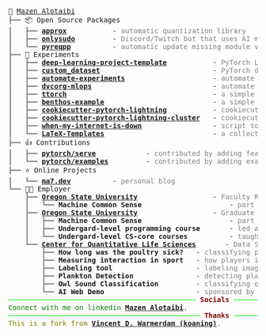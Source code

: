 <pre style="font-family:Menlo,'DejaVu Sans Mono',consolas,'Courier New',monospace">🙂 <a href="https://ma7.dev">Mazen Alotaibi</a>
<span style="color: #808080; text-decoration-color: #808080">┣━━ </span>📦 Open Source Packages
<span style="color: #808080; text-decoration-color: #808080">┃   ┣━━ </span><span style="font-weight: bold"><a href="https://github.com/approx-ml/approx">approx</a></span>           - <span style="color: #808080; text-decoration-color: #808080">automatic quantization library</span>
<span style="color: #808080; text-decoration-color: #808080">┃   ┣━━ </span><span style="font-weight: bold"><a href="https://github.com/ma7dev/onlysudo">onlysudo</a></span>         - <span style="color: #808080; text-decoration-color: #808080">Discord/Twitch bot that uses AI models</span>
<span style="color: #808080; text-decoration-color: #808080">┃   ┗━━ </span><span style="font-weight: bold"><a href="https://github.com/ma7dev/pyreqpp">pyreqpp</a></span>          - <span style="color: #808080; text-decoration-color: #808080">automatic update missing module versions in requirements.txt to latest.</span>
<span style="color: #808080; text-decoration-color: #808080">┣━━ </span>🔬 Experiments
<span style="color: #808080; text-decoration-color: #808080">┃   ┣━━ </span><span style="font-weight: bold"><a href="https://github.com/ma7dev/deep-learning-project-template">deep-learning-project-template</a></span>           - <span style="color: #808080; text-decoration-color: #808080">PyTorch Lightning, Pydantic, and more!</span>
<span style="color: #808080; text-decoration-color: #808080">┃   ┣━━ </span><span style="font-weight: bold"><a href="https://github.com/ma7dev/custom_dataset">custom_dataset</a></span>                           - <span style="color: #808080; text-decoration-color: #808080">PyTorch dataset example for custom dataset</span>
<span style="color: #808080; text-decoration-color: #808080">┃   ┣━━ </span><span style="font-weight: bold"><a href="https://github.com/ma7dev/automate-experiments">automate-experiments</a></span>                     - <span style="color: #808080; text-decoration-color: #808080">automate experiments using GitHub Actions</span>
<span style="color: #808080; text-decoration-color: #808080">┃   ┣━━ </span><span style="font-weight: bold"><a href="https://github.com/ma7dev/dvcorg-mlops">dvcorg-mlops</a></span>                             - <span style="color: #808080; text-decoration-color: #808080">automate experiments using DVC</span>
<span style="color: #808080; text-decoration-color: #808080">┃   ┣━━ </span><span style="font-weight: bold"><a href="https://github.com/ma7dev/ttorch">ttorch</a></span>                                   - <span style="color: #808080; text-decoration-color: #808080">a simple wrapper for PyTorch</span>
<span style="color: #808080; text-decoration-color: #808080">┃   ┣━━ </span><span style="font-weight: bold"><a href="https://github.com/ma7dev/benthos-example">benthos-example</a></span>                          - <span style="color: #808080; text-decoration-color: #808080">a simple example of using Benthos</span>
<span style="color: #808080; text-decoration-color: #808080">┃   ┣━━ </span><span style="font-weight: bold"><a href="https://github.com/ma7dev/cookiecutter-pytorch-lightning">cookiecutter-pytorch-lightning</a></span>           - <span style="color: #808080; text-decoration-color: #808080">cookiecutter PyTorch Lightning</span>
<span style="color: #808080; text-decoration-color: #808080">┃   ┣━━ </span><span style="font-weight: bold"><a href="https://github.com/ma7dev/cookiecutter-pytorch-lightning-cluster">cookiecutter-pytorch-lightning-cluster</a></span>   - <span style="color: #808080; text-decoration-color: #808080">cookiecutter PyTorch Lightning for cluster</span>
<span style="color: #808080; text-decoration-color: #808080">┃   ┣━━ </span><span style="font-weight: bold"><a href="https://github.com/ma7dev/when-my-internet-is-down">when-my-internet-is-down</a></span>                 - <span style="color: #808080; text-decoration-color: #808080">script to log when your interet is down</span>
<span style="color: #808080; text-decoration-color: #808080">┃   ┗━━ </span><span style="font-weight: bold"><a href="https://github.com/ma7dev/LaTeX-Templates">LaTeX-Templates</a></span>                          - <span style="color: #808080; text-decoration-color: #808080">a collection of LaTeX templates</span>
<span style="color: #808080; text-decoration-color: #808080">┣━━ </span>👍 Contributions
<span style="color: #808080; text-decoration-color: #808080">┃   ┣━━ </span><span style="font-weight: bold"><a href="https://github.com/pytorch/serve/pulls?q=ma7dev">pytorch/serve</a></span>            - <span style="color: #808080; text-decoration-color: #808080">contributed by adding features</span>
<span style="color: #808080; text-decoration-color: #808080">┃   ┗━━ </span><span style="font-weight: bold"><a href="https://github.com/pytorch/examples/pulls?q=ma7dev">pytorch/examples</a></span>         - <span style="color: #808080; text-decoration-color: #808080">contributed by adding examples</span>
<span style="color: #808080; text-decoration-color: #808080">┣━━ </span>⭐ Online Projects
<span style="color: #808080; text-decoration-color: #808080">┃   ┗━━ </span><span style="font-weight: bold"><a href="https://ma7.dev">ma7.dev</a></span>          - <span style="color: #808080; text-decoration-color: #808080">personal blog</span>
<span style="color: #808080; text-decoration-color: #808080">┗━━ </span>👨‍💻 Employer
<span style="color: #808080; text-decoration-color: #808080">    ┣━━ </span><span style="font-weight: bold"><a href="https://oregonstate.edu/">Oregon State University</a></span>                  - <span style="color: #808080; text-decoration-color: #808080">Faculty Research Assistant</span>
<span style="color: #808080; text-decoration-color: #808080">    ┃   ┗━━ </span><span style="font-weight: bold">Machine Common Sense</span>                     - <span style="color: #808080; text-decoration-color: #808080">part of the CV team and core-maintainer</span>
<span style="color: #808080; text-decoration-color: #808080">    ┣━━ </span><span style="font-weight: bold"><a href="https://oregonstate.edu/">Oregon State University</a></span>                  - <span style="color: #808080; text-decoration-color: #808080">Graduate Research/Teaching Assistant</span>
<span style="color: #808080; text-decoration-color: #808080">    ┃   ┣━━ </span><span style="font-weight: bold">Machine Common Sense</span>                     - <span style="color: #808080; text-decoration-color: #808080">part of the CV team and core-maintainer</span>
<span style="color: #808080; text-decoration-color: #808080">    ┃   ┣━━ </span><span style="font-weight: bold">Undergard-level programming course</span>       - <span style="color: #808080; text-decoration-color: #808080">led a team of 4 undergrad TAs</span>
<span style="color: #808080; text-decoration-color: #808080">    ┃   ┗━━ </span><span style="font-weight: bold">Undergard-level CS-core courses</span>          - <span style="color: #808080; text-decoration-color: #808080">taught 5 courses in the CS department</span>
<span style="color: #808080; text-decoration-color: #808080">    ┗━━ </span><span style="font-weight: bold"><a href="https://cqls.oregonstate.edu/">Center for Quantitative Life Sciences</a></span>       - <span style="color: #808080; text-decoration-color: #808080">Data Scientist and Undergrad Lead Researcher</span>
<span style="color: #808080; text-decoration-color: #808080">        ┣━━ </span><span style="font-weight: bold">How long was the poultry sick?</span>   - <span style="color: #808080; text-decoration-color: #808080">classifying poultry diseases from sound data</span>
<span style="color: #808080; text-decoration-color: #808080">        ┣━━ </span><span style="font-weight: bold">Measuring interaction in sport</span>   - <span style="color: #808080; text-decoration-color: #808080">how players interact with each others</span>
<span style="color: #808080; text-decoration-color: #808080">        ┣━━ </span><span style="font-weight: bold">Labeling tool</span>                    - <span style="color: #808080; text-decoration-color: #808080">labeling images for object detection tasks</span>
<span style="color: #808080; text-decoration-color: #808080">        ┣━━ </span><span style="font-weight: bold">Plankton Detection</span>               - <span style="color: #808080; text-decoration-color: #808080">detecting plankton from imagery data</span>
<span style="color: #808080; text-decoration-color: #808080">        ┣━━ </span><span style="font-weight: bold">Owl Sound Classification</span>         - <span style="color: #808080; text-decoration-color: #808080">classifying owl type from sound data</span>
<span style="color: #808080; text-decoration-color: #808080">        ┗━━ </span><span style="font-weight: bold">AI Web Demo</span>                      - <span style="color: #808080; text-decoration-color: #808080">sponsored by TechData, IBM, NVIDIA, and AMD</span>
<span style="color: #00ff00; text-decoration-color: #00ff00">───────────────────────────────────────────── </span><span style="color: #800000; text-decoration-color: #800000; font-weight: bold">Socials</span><span style="color: #00ff00; text-decoration-color: #00ff00"> ──────────────────────────────────────────────</span>
<span style="color: #008000; text-decoration-color: #008000">Connect with me on linkedin </span><span style="color: #008000; text-decoration-color: #008000; font-weight: bold"><a href="https://linkedin.com/in/ma7dev">Mazen Alotaibi</a></span><span style="color: #008000; text-decoration-color: #008000">.</span>
<span style="color: #00ff00; text-decoration-color: #00ff00">────────────────────────────────────────────── </span><span style="color: #800000; text-decoration-color: #800000; font-weight: bold">Thanks</span><span style="color: #00ff00; text-decoration-color: #00ff00"> ──────────────────────────────────────────────</span>
<span style="color: #808000; text-decoration-color: #808000">This is a fork from </span><span style="color: #808000; text-decoration-color: #808000; font-weight: bold"><a href="https://github.com/koaning/koaning">Vincent D. Warmerdam (koaning)</a></span><span style="color: #808000; text-decoration-color: #808000">.</span>
</pre>
